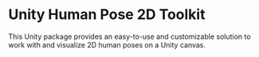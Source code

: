 # Unity Human Pose 2D Toolkit
This Unity package provides an easy-to-use and customizable solution to work with and visualize 2D human poses on a Unity canvas.
